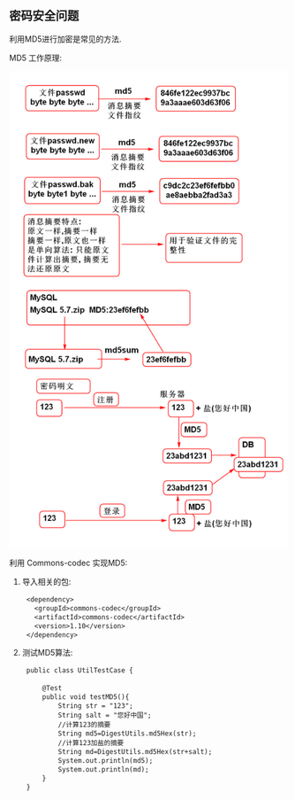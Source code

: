## 密码安全问题

利用MD5进行加密是常见的方法.

MD5 工作原理:

![](2.png)

利用 Commons-codec 实现MD5:

1. 导入相关的包:

		<dependency>
		  <groupId>commons-codec</groupId>
		  <artifactId>commons-codec</artifactId>
		  <version>1.10</version>
		</dependency>	

2. 测试MD5算法:
 
		public class UtilTestCase {
		
			@Test
			public void testMD5(){
				String str = "123";
				String salt = "您好中国";
				//计算123的摘要
				String md5=DigestUtils.md5Hex(str);
				//计算123加盐的摘要
				String md=DigestUtils.md5Hex(str+salt);
				System.out.println(md5);
				System.out.println(md);
			}
		}